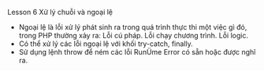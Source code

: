 Lesson 6 Xử lý chuỗi và ngoại lệ
- Ngoại lệ là lỗi xử lý phát sinh ra trong quá trình thực thi một việc gì đó, trong PHP thường xảy ra:
   Lỗi cú pháp.
   Lỗi chạy chương trình.
   Lỗi logic.
- Có thể xử lý các lỗi ngoại lệ với khối try-catch, finally.
- Sử dụng lệnh throw để ném các lỗi RunÜme Error có sẵn hoặc được nghĩ ra.
